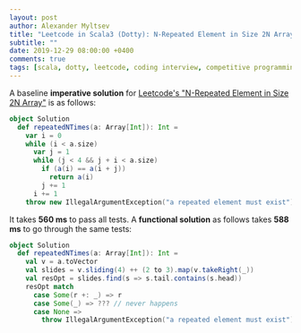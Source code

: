 ```yaml
---
layout: post
author: Alexander Myltsev
title: "Leetcode in Scala3 (Dotty): N-Repeated Element in Size 2N Array"
subtitle: ""
date: 2019-12-29 08:00:00 +0400
comments: true
tags: [scala, dotty, leetcode, coding interview, competitive programming]
---
```


A baseline __imperative solution__ for [Leetcode's "N-Repeated Element in Size 2N Array"](https://leetcode.com/problems/n-repeated-element-in-size-2n-array) is as follows:

```scala
object Solution
  def repeatedNTimes(a: Array[Int]): Int = 
    var i = 0
    while (i < a.size)
      var j = 1
      while (j < 4 && j + i < a.size)
        if (a(i) == a(i + j))
          return a(i)
        j += 1
      i += 1
    throw new IllegalArgumentException("a repeated element must exist")
```

It takes **560 ms** to pass all tests. A __functional solution__ as follows takes
**588 ms** to go through the same tests:

```scala
object Solution
  def repeatedNTimes(a: Array[Int]): Int = 
    val v = a.toVector
    val slides = v.sliding(4) ++ (2 to 3).map(v.takeRight(_))
    val resOpt = slides.find(s => s.tail.contains(s.head))
    resOpt match
      case Some(r +: _) => r
      case Some(_) => ??? // never happens
      case None => 
        throw IllegalArgumentException("a repeated element must exist")
```

